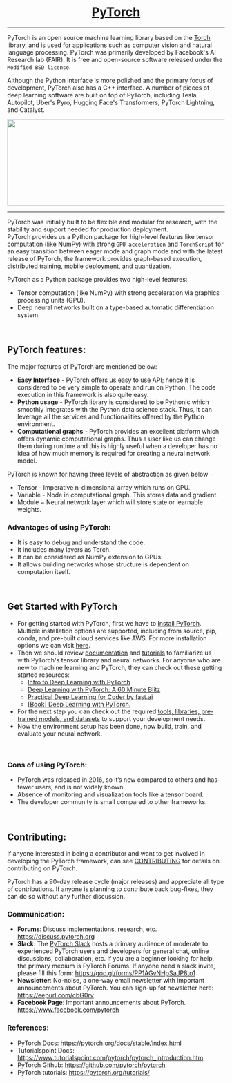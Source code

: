 <h1 align="center"><a href="https://pytorch.org/">PyTorch</a></h1><hr>

PyTorch is an open source machine learning library based on the [Torch](http://torch.ch/) library, and is used for applications such as computer vision and natural language processing. PyTorch was primarily developed by Facebook's AI Research lab (FAIR). It is free and open-source software released under the `Modified BSD license`.

Although the Python interface is more polished and the primary focus of development, PyTorch also has a C++ interface. A number of pieces of deep learning software are built on top of PyTorch, including Tesla Autopilot, Uber's Pyro, Hugging Face's Transformers, PyTorch Lightning, and Catalyst.
<br>
<p align = "center">
<img src="https://github.com/pytorch/pytorch/raw/master/docs/source/_static/img/pytorch-logo-dark.png"  style="width:900px; 
            height:200px; 
            display: block;" />
</p><hr>

PyTorch was initially built to be flexible and modular for research, with the stability and support needed for production deployment.<br>
PyTorch provides us a Python package for high-level features like tensor computation (like NumPy) with strong `GPU acceleration` and `TorchScript` for an easy transition between eager mode and graph mode and with the latest release of PyTorch, the framework provides graph-based execution, distributed training, mobile deployment, and quantization.

PyTorch as a Python package provides two high-level features:

- Tensor computation (like NumPy) with strong acceleration via graphics processing units (GPU).
- Deep neural networks built on a type-based automatic differentiation system.

<br>

## PyTorch features:

The major features of PyTorch are mentioned below:

- <b>Easy Interface</b> - PyTorch offers us easy to use API; hence it is considered to be very simple to operate and run on Python. The code execution in this framework is also quite easy.
- <b>Python usage</b> - PyTorch library is considered to be Pythonic which smoothly integrates with the Python data science stack. Thus, it can leverage all the services and functionalities offered by the Python environment.
- <b>Computational graphs</b> - PyTorch provides an excellent platform which offers dynamic computational graphs. Thus a user like us can change them during runtime and this is highly useful when a developer has no idea of how much memory is required for creating a neural network model.

PyTorch is known for having three levels of abstraction as given below −

- Tensor - Imperative n-dimensional array which runs on GPU.
- Variable - Node in computational graph. This stores data and gradient.
- Module − Neural network layer which will store state or learnable weights.

### Advantages of using PyTorch:

- It is easy to debug and understand the code.
- It includes many layers as Torch.
- It can be considered as NumPy extension to GPUs.
- It allows building networks whose structure is dependent on computation itself.

<br>

## Get Started with PyTorch

- For getting started with PyTorch, first we have to [Install PyTorch](https://github.com/pytorch/pytorch). Multiple installation options are supported, including from source, pip, conda, and pre-built cloud services like AWS. For more installation options we can visit [here](https://pytorch.org/get-started/locally/).
- Then we should review [documentation](https://pytorch.org/docs/stable/index.html) and [tutorials](https://pytorch.org/tutorials/) to familiarize us with PyTorch's tensor library and neural networks. For anyome who are new to machine learning and PyTorch, they can check out these getting started resources: 
  - [Intro to Deep Learning with PyTorch](https://www.udacity.com/course/deep-learning-pytorch--ud188)
  - [Deep Learning with PyTorch: A 60 Minute Blitz](https://pytorch.org/tutorials/beginner/deep_learning_60min_blitz.html)
  - [Practical Deep Learning for Coder by fast.ai](https://course.fast.ai/index.html#pytorch-and-fastai)
  - [[Book] Deep Learning with PyTorch.](https://www.manning.com/books/deep-learning-with-pytorch)
- For the next step you can check out the required [tools, libraries, pre-trained models, and datasets](https://pytorch.org/hub/) to support your development needs.
- Now the environment setup has been done, now build, train, and evaluate your neural network.

<br>

### Cons of using PyTorch:

- PyTorch was released in 2016, so it’s new compared to others and has fewer users, and is not widely known.
- Absence of monitoring and visualization tools like a tensor board.
- The developer community is small compared to other frameworks.

<br>

## Contributing:

If anyone interested in being a contributor and want to get involved in developing the PyTorch framework, can see [CONTRIBUTING](https://github.com/pytorch/pytorch/blob/master/CONTRIBUTING.md) for details on contributing on PyTorch.

PyTorch has a 90-day release cycle (major releases) and appreciate all type of contributions. If anyone is planning to contribute back bug-fixes, they can do so without any further discussion.

### Communication:

- <b>Forums</b>: Discuss implementations, research, etc. https://discuss.pytorch.org
- <b>Slack</b>: The [PyTorch Slack](https://pytorch.slack.com/) hosts a primary audience of moderate to experienced PyTorch users and developers for general chat, online discussions, collaboration, etc. If you are a beginner looking for help, the primary medium is PyTorch Forums. If anyone need a slack invite, please fill this form: https://goo.gl/forms/PP1AGvNHpSaJP8to1
- <b>Newsletter</b>: No-noise, a one-way email newsletter with important announcements about PyTorch. You can sign-up  fot newsletter here: https://eepurl.com/cbG0rv
- <b>Facebook Page</b>: Important announcements about PyTorch. https://www.facebook.com/pytorch

### References:

- PyTorch Docs: https://pytorch.org/docs/stable/index.html
- Tutorialspoint Docs: https://www.tutorialspoint.com/pytorch/pytorch_introduction.htm
- PyTorch Github: https://github.com/pytorch/pytorch
- PyTorch tutorials: https://pytorch.org/tutorials/




